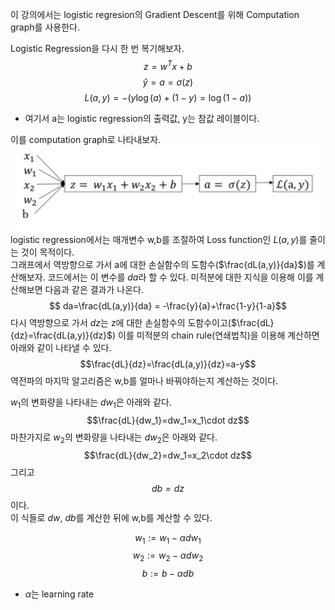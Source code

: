이 강의에서는 logistic regresion의 Gradient Descent를 위해 Computation graph를 사용한다.

Logistic Regression을 다시 한 번 복기해보자.
$$z=w^Tx+b$$
$$\hat{y}=a=\sigma(z)$$
$$L(a,y)=-(y\log(a)+(1-y)=\log(1-a))$$

- 여기서 a는 logistic regression의 출력값, y는 참값 레이블이다.

이를 computation graph로 나타내보자.
![lrcg](./img/lr_cg.png)
logistic regression에서는 매개변수 w,b를 조절하여 Loss function인 $L(a,y)$를 줄이는 것이 목적이다.  
그래프에서 역방향으로 가서 a에 대한 손실함수의 도함수($\frac{dL(a,y)}{da}$)를 계산해보자. 코드에서는 이 변수를 $da$라 할 수 있다. 미적분에 대한 지식을 이용해 이를 계산해보면 다음과 같은 결과가 나온다.
$$ da=\frac{dL(a,y)}{da} = -\frac{y}{a}+\frac{1-y}{1-a}$$
다시 역방향으로 가서 $dz$는 z에 대한 손실함수의 도함수이고($\frac{dL}{dz}=\frac{dL(a,y)}{dz}$) 이를 미적분의 chain rule(연쇄법칙)을 이용해 계산하면 아래와 같이 나타낼 수 있다.
$$\frac{dL}{dz}=\frac{dL(a,y)}{dz}=a-y$$
역전파의 마지막 알고리즘은 w,b를 얼마나 바꿔야하는지 계산하는 것이다.

$w_1$의 변화량을 나타내는 $dw_1$은 아래와 같다.
$$\frac{dL}{dw_1}=dw_1=x_1\cdot dz$$
마찬가지로 $w_2$의 변화량을 나타내는 $dw_2$은 아래와 같다.
$$\frac{dL}{dw_2}=dw_1=x_2\cdot dz$$
그리고
$$db=dz$$
이다.  
이 식들로 $dw$, $db$를 계산한 뒤에 w,b를 계산할 수 있다.

$$w_1:=w_1-\alpha dw_1$$
$$w_2:=w_2-\alpha dw_2$$
$$b:=b-\alpha db$$

- $\alpha$는 learning rate
